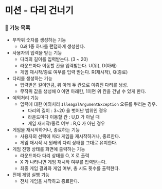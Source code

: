# 미션 - 다리 건너기

### 🚀 기능 목록
- 무작위 숫자를 생성하는 기능
  - 0과 1중 하나를 랜덤하게 생성한다.
- 사용자의 입력을 받는 기능
  - 다리의 길이를 입력받는다. (3 ~ 20)
  - 라운드마다 이동할 칸을 입력받는다. U(위), D(아래)
  - 게임 재시작/종료 여부를 입력 받는다. R(재시작), Q(종료)
- 다리를 생성하는 기능
  - 입력받은 길이만큼, 위 아래 두 칸으로 이뤄진 다리를 생성.
  - 무작위 값을 생성해 0 이면 아래칸, 1이면 위 칸을 건널 수 있게 한다.
- 예외처리 기능
  - 입력에 대한 예외처리 `IlleagalArgumentException` 오류를 뿌리는 경우.
      - 다리의 길이 : 3~20 을 벗어난 범위인 경우
      - 라운드마다 이동할 칸 : U,D 가 아닐 때
      - 게임 재시작/종료 여부 : R,Q 가 아닌 경우
- 게임을 재시작하거나, 종료하는 기능
  - 사용자의 선택에 따라 게임을 재시작하거나, 종료한다.
  - 게임 재시작 시 원래의 다리 상태를 그대로 유지한다.
- 게임 진행 상태를 화면에 출력하는 기능
  - 라운드마다 다리 상태를 O, X 로 출력
  - X 가 나타나면 게임 재시작 여부를 입력받는다.
  - 최종 게임 결과와 게임 여부, 총 시도 횟수를 출력한다.
- 전체 게임 실행 기능
  - 전체 게임을 시작하고 종료한다.
